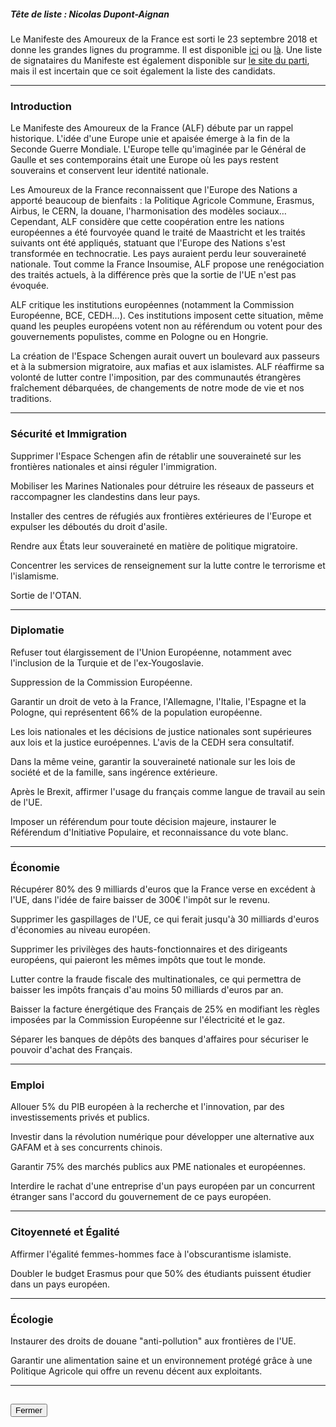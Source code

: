 ##### Tête de liste : Nicolas Dupont-Aignan

Le  Manifeste des Amoureux de la France est sorti le 23 septembre 2018 et donne les grandes lignes du programme. Il est disponible [ici](pdf/Manifeste-Européennes-Version-23-septembre-Presse.pdf) ou [là](https://amoureuxdelafrance2019.fr/lire-le-manifeste/).
Une liste de signataires du Manifeste est également disponible sur [le site du parti](https://amoureuxdelafrance2019.fr/les-signataires/), mais il est incertain que ce soit également la liste des candidats.

<hr>

### Introduction
Le Manifeste des Amoureux de la France (ALF) débute par un rappel historique. L'idée d'une Europe unie et apaisée émerge à la fin de la Seconde Guerre Mondiale. L'Europe telle qu'imaginée par le Général de Gaulle et ses contemporains était une Europe où les pays restent souverains et conservent leur identité nationale.

Les Amoureux de la France reconnaissent que l'Europe des Nations a apporté beaucoup de bienfaits : la Politique Agricole Commune, Erasmus, Airbus, le CERN, la douane, l'harmonisation des modèles sociaux…
Cependant, ALF considère que cette coopération entre les nations européennes a été fourvoyée quand le traité de Maastricht et les traités suivants ont été appliqués, statuant que l'Europe des Nations s'est transformée en technocratie. Les pays auraient perdu leur souveraineté nationale.
Tout comme la France Insoumise, ALF propose une renégociation des traités actuels, à la différence près que la sortie de l'UE n'est pas évoquée.

ALF critique les institutions européennes (notamment la Commission Européenne, BCE, CEDH…). Ces institutions imposent cette situation, même quand les peuples européens votent non au référendum ou votent pour des gouvernements populistes, comme en Pologne ou en Hongrie.

La création de l'Espace Schengen aurait ouvert un boulevard aux passeurs et à la submersion migratoire, aux mafias et aux islamistes. ALF réaffirme sa volonté de lutter contre l'imposition, par des communautés étrangères fraîchement débarquées, de changements de notre mode de vie et nos traditions.

<hr>

### Sécurité et Immigration

Supprimer l'Espace Schengen afin de rétablir une souveraineté sur les frontières nationales et ainsi réguler l'immigration.

Mobiliser les Marines Nationales pour détruire les réseaux de passeurs et raccompagner les clandestins dans leur pays.

Installer des centres de réfugiés aux frontières extérieures de l'Europe et expulser les déboutés du droit d'asile.

Rendre aux États leur souveraineté en matière de politique migratoire.

Concentrer les services de renseignement sur la lutte contre le terrorisme et l'islamisme.

Sortie de l'OTAN.

<hr>

### Diplomatie

Refuser tout élargissement de l'Union Européenne, notamment avec l'inclusion de la Turquie et de l'ex-Yougoslavie.

Suppression de la Commission Européenne.

Garantir un droit de veto à la France, l'Allemagne, l'Italie, l'Espagne et la Pologne, qui représentent 66% de la population européenne.

Les lois nationales et les décisions de justice nationales sont supérieures aux lois et la justice euroépennes. L'avis de la CEDH sera consultatif.

Dans la même veine, garantir la souveraineté nationale sur les lois de société et de la famille, sans ingérence extérieure.

Après le Brexit, affirmer l'usage du français comme langue de travail au sein de l'UE.

Imposer un référendum pour toute décision majeure, instaurer le Référendum d'Initiative Populaire, et reconnaissance du vote blanc.

<hr>

### Économie

Récupérer 80% des 9 milliards d'euros que la France verse en excédent à l'UE, dans l'idée de faire baisser de 300€ l'impôt sur le revenu.

Supprimer les gaspillages de l'UE, ce qui ferait jusqu'à 30 milliards d'euros d'économies au niveau européen.

Supprimer les privilèges des hauts-fonctionnaires et des dirigeants européens, qui paieront les mêmes impôts que tout le monde.

Lutter contre la fraude fiscale des multinationales, ce qui permettra de baisser les impôts français d'au moins 50 milliards d'euros par an.

Baisser la facture énergétique des Français de 25% en modifiant les règles imposées par la Commission Européenne sur l'électricité et le gaz.

Séparer les banques de dépôts des banques d'affaires pour sécuriser le pouvoir d'achat des Français.

<hr>

### Emploi

Allouer 5% du PIB européen à la recherche et l'innovation, par des investissements privés et publics.

Investir dans la révolution numérique pour développer une alternative aux GAFAM et à ses concurrents chinois.

Garantir 75% des marchés publics aux PME nationales et européennes.

Interdire le rachat d'une entreprise d'un pays européen par un concurrent étranger sans l'accord du gouvernement de ce pays européen.

<hr>

### Citoyenneté et Égalité

Affirmer l'égalité femmes-hommes face à l'obscurantisme islamiste.

Doubler le budget Erasmus pour que 50% des étudiants puissent étudier dans un pays européen.

<hr>

### Écologie

Instaurer des droits de douane "anti-pollution" aux frontières de l'UE.

Garantir une alimentation saine et un environnement protégé grâce à une Politique Agricole qui offre un revenu décent aux exploitants.

<hr>
<h2><button class="btn btn-default btn-sm" onclick="dlfclose()">Fermer</button></h2>